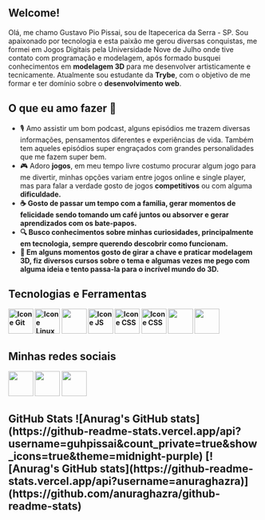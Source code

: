 <h2>Welcome!</h2>
<p>Olá, me chamo Gustavo Pio Pissai, sou de Itapecerica da Serra - SP. Sou apaixonado por tecnologia e esta paixão me gerou diversas conquistas, me formei em Jogos Digitais pela Universidade Nove de Julho onde tive contato com programação e modelagem, após formado busquei conhecimentos em <b>modelagem 3D</b> para me desenvolver artisticamente e tecnicamente. Atualmente sou estudante da <b>Trybe</b>, com o objetivo de me formar e ter domínio sobre o <b>desenvolvimento web</b>.</p>
<h2>O que eu amo fazer 🧐</h2>
<ul>
  <li>🎙 Amo assistir um bom podcast, alguns episódios me trazem diversas informações, pensamentos diferentes e experiências de vida. Também tem aqueles episódios super engraçados com grandes personalidades que me fazem super bem.
  <li>🎮 Adoro <b>jogos</b>, em meu tempo livre costumo procurar algum jogo para me divertir, minhas opções variam entre jogos online e single player, mas para falar a verdade gosto de jogos <b>competitivos</b> ou com alguma <b>dificuldade<b>. </li>
  <li>☕ Gosto de passar um tempo com a familia, gerar momentos de felicidade sendo tomando um café juntos ou absorver e gerar aprendizados com os bate-papos.
  <li>🔍 Busco conhecimentos sobre minhas curiosidades, principalmente em tecnologia, sempre querendo descobrir como funcionam.</li>
  <li>🎨 Em alguns momentos gosto de girar a chave e praticar modelagem 3D, fiz diversos cursos sobre o tema e algumas vezes me pego com alguma ideia e tento passa-la para o incrível mundo do 3D.</li>
</ul>
 <h2>Tecnologias e Ferramentas</h2>
  <img src="https://img.icons8.com/color/512/git.png" alt="Icone Git" style="width:50px" />
  <img src="https://img.icons8.com/color/512/linux.png" alt="Icone Linux" style="width:50px" />
  <img src="https://img.icons8.com/color/512/html-5--v1.png" style="width:50px" />
  <img src="https://img.icons8.com/color/512/javascript.png" alt="Icone JS" style="width:50px" />
  <img src="https://img.icons8.com/color/512/css3.png" alt="Icone CSS" style="width:50px" />
  <img src="https://img.icons8.com/ios-filled/512/unreal-engine.png" alt="Icone CSS" style="width:50px" />
  <img src="https://img.icons8.com/color/512/zbrush.png" style="width:50px" />
  <img src="https://img.icons8.com/color/512/autodesk-maya.png" style="width:50px" /><br>
  <h2>Minhas redes sociais</h2>
  <a href="https://www.linkedin.com/in/gustavo-pio-pissai-aa736a160/" target="_blank"><img src="https://img.icons8.com/fluency/512/linkedin-circled.png" style="width:50px;height:50px;"></a>
  <a href="mailto:gustavopissai3d@gmail.com" target="_blank"><img src="https://img.icons8.com/color/512/gmail.png" style="width:50px;height:50px;"></a>
  <a href="https://www.instagram.com/guhpissai/" target="_blank"><img src="https://img.icons8.com/fluency/512/instagram-new.png" style="width:50px;height:50px;"></a>

<h2>GitHub Stats
![Anurag's GitHub stats](https://github-readme-stats.vercel.app/api?username=guhpissai&count_private=true&show_icons=true&theme=midnight-purple)
[![Anurag's GitHub stats](https://github-readme-stats.vercel.app/api?username=anuraghazra)](https://github.com/anuraghazra/github-readme-stats)


    
    
